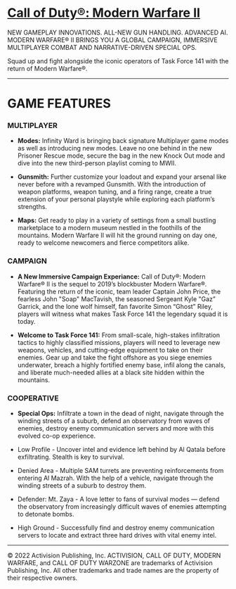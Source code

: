 # [Call of Duty®: Modern Warfare II](https://www.callofduty.com/modernwarfare2)
NEW GAMEPLAY INNOVATIONS. ALL-NEW GUN HANDLING. ADVANCED AI. MODERN WARFARE® II BRINGS YOU A GLOBAL CAMPAIGN, IMMERSIVE MULTIPLAYER COMBAT AND NARRATIVE-DRIVEN SPECIAL OPS.

Squad up and fight alongside the iconic operators of Task Force 141 with the return of Modern Warfare®.

---

# GAME FEATURES

### MULTIPLAYER
- **Modes:**
Infinity Ward is bringing back signature Multiplayer game modes as well as introducing new modes. Leave no one behind in the new Prisoner Rescue mode, secure the bag in the new Knock Out mode and dive into the new third-person playlist coming to MWII.

- **Gunsmith:**
Further customize your loadout and expand your arsenal like never before with a revamped Gunsmith. With the introduction of weapon platforms, weapon tuning, and a firing range, create a true extension of your personal playstyle while exploring each platform’s strengths.

- **Maps:**
Get ready to play in a variety of settings from a small bustling marketplace to a modern museum nestled in the foothills of the mountains. Modern Warfare II will hit the ground running on day one, ready to welcome newcomers and fierce competitors alike.

### CAMPAIGN
- **A New Immersive Campaign Experiance:**
Call of Duty®: Modern Warfare® II is the sequel to 2019’s blockbuster Modern Warfare®. Featuring the return of the iconic, team leader Captain John Price, the fearless John "Soap" MacTavish, the seasoned Sergeant Kyle "Gaz” Garrick, and the lone wolf himself, fan favorite Simon “Ghost” Riley, players will witness what makes Task Force 141 the legendary squad it is today.

- **Welcome to Task Force 141:**
From small-scale, high-stakes infiltration tactics to highly classified missions, players will need to leverage new weapons, vehicles, and cutting-edge equipment to take on their enemies. Gear up and take the fight offshore as you siege enemies underwater, breach a highly fortified enemy base, infil along the canals, and liberate much-needed allies at a black site hidden within the mountains.

### COOPERATIVE
- **Special Ops:**
Infiltrate a town in the dead of night, navigate through the winding streets of a suburb, defend an observatory from waves of enemies, destroy enemy communication servers and more with this evolved co-op experience. 

- Low Profile - Uncover intel and evidence left behind by Al Qatala before exfiltrating. Stealth is key to survival.
- Denied Area - Multiple SAM turrets are preventing reinforcements from entering Al Mazrah. With the help of a vehicle, navigate through the winding streets of a suburb to destroy them.
- Defender: Mt. Zaya - A love letter to fans of survival modes — defend the observatory from increasingly difficult waves of enemies attempting to detonate bombs.
- High Ground - Successfully find and destroy enemy communication servers to locate and extract three hard drives with vital enemy intel.

---

© 2022 Activision Publishing, Inc. ACTIVISION, CALL OF DUTY, MODERN WARFARE, and CALL OF DUTY WARZONE are trademarks of Activision Publishing, Inc. All other trademarks and trade names are the property of their respective owners.
